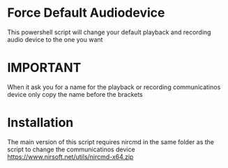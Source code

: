 # Force Default Audiodevice
This powershell script will change your default playback and recording audio device to the one you want

# IMPORTANT
When it ask you for a name for the playback or recording communicatinos device only copy the name before the brackets

# Installation
The main version of this script requires nircmd in the same folder as the script to change the communicatinos device
https://www.nirsoft.net/utils/nircmd-x64.zip

